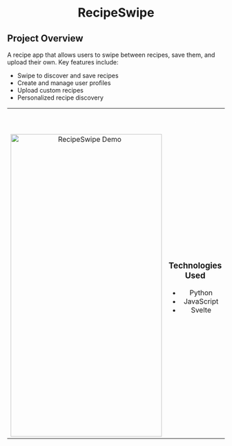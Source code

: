<h1 align="center">RecipeSwipe</h1>  

<h2>Project Overview</h2>

A recipe app that allows users to swipe between recipes, save them, and upload their own. Key features include:

- Swipe to discover and save recipes
- Create and manage user profiles
- Upload custom recipes
- Personalized recipe discovery

<table style="border: none;">
  <tr>
    <th align="center" style="border: none;">
      <img width="441" height="1">
      <p> 
      <small style="color: white;">.</small>
      </p>
    </th>
    <th align="center" style="border: none;">
      <img width="441" height="1">
      <p> 
      <small style="color: white;">.</small>
      </p>
    </th>
  </tr>
  <tr>
    <td align="center" style="border: none;">
      <img src="/hdfood-ezgif.com-video-to-gif-converter.gif" alt="RecipeSwipe Demo" width="350" height="700">
    </td>
    <td align="center" style="border: none;">
      <h3>Technologies Used</h3>
      <ul>
        <li>Python</li>
        <li>JavaScript</li>
        <li>Svelte</li>
      </ul>
    </td>
  </tr>

</table>
